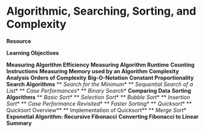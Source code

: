 # Algorithmic, Searching, Sorting, and Complexity

**Resource**

**Learning Objectives**

**Measuring Algorithm Efficiency**
**Measuring Algorithm Runtime**
**Counting Instructions**
**Measuring Memory used by an Algorithm**
**Complexity Analysis**
**Orders of Complexity**
**Big-O-Notation**
**Constant Proportionality**
**Search Algorithms**
  ** *Search for the Minimum**
  ** *Sequential Search of a List**
  ** *Case Performances**
  ** *Binary Search**
**Comparing Data**
**Sorting Algorithms**
  ** *Basic Sort**
  ** *Selection Sort**
  ** *Bubble Sort**
  ** *Insertion Sort**
  ** *Case Performance Revisited**
  ** *Faster Sorting**
  ** *Quicksort**
    ** Quicksort Overview**
    ** Implementation of Quicksort**
  ** *Merge Sort**
**Exponetial Algorithm: Recursive Fibonacci**
**Converting Fibonacci to Linear**
**Summary**
  
